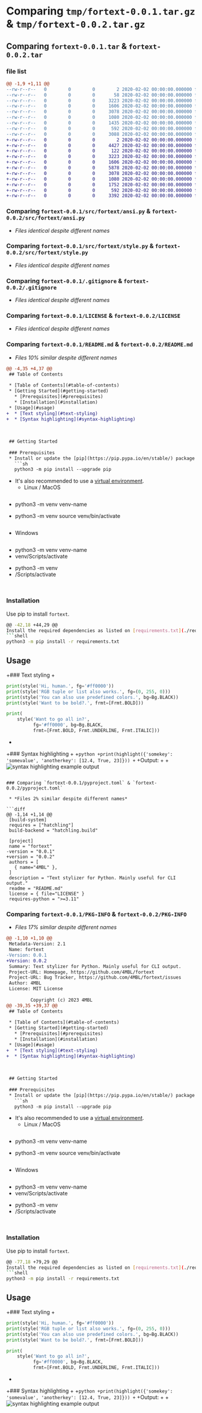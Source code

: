 # Comparing `tmp/fortext-0.0.1.tar.gz` & `tmp/fortext-0.0.2.tar.gz`

## Comparing `fortext-0.0.1.tar` & `fortext-0.0.2.tar`

### file list

```diff
@@ -1,9 +1,11 @@
--rw-r--r--   0        0        0        2 2020-02-02 00:00:00.000000 fortext-0.0.1/requirements.txt
--rw-r--r--   0        0        0       58 2020-02-02 00:00:00.000000 fortext-0.0.1/src/fortext/__init__.py
--rw-r--r--   0        0        0     3223 2020-02-02 00:00:00.000000 fortext-0.0.1/src/fortext/ansi.py
--rw-r--r--   0        0        0     1606 2020-02-02 00:00:00.000000 fortext-0.0.1/src/fortext/style.py
--rw-r--r--   0        0        0     3078 2020-02-02 00:00:00.000000 fortext-0.0.1/.gitignore
--rw-r--r--   0        0        0     1080 2020-02-02 00:00:00.000000 fortext-0.0.1/LICENSE
--rw-r--r--   0        0        0     1435 2020-02-02 00:00:00.000000 fortext-0.0.1/README.md
--rw-r--r--   0        0        0      592 2020-02-02 00:00:00.000000 fortext-0.0.1/pyproject.toml
--rw-r--r--   0        0        0     3088 2020-02-02 00:00:00.000000 fortext-0.0.1/PKG-INFO
+-rw-r--r--   0        0        0        2 2020-02-02 00:00:00.000000 fortext-0.0.2/requirements.txt
+-rw-r--r--   0        0        0     4427 2020-02-02 00:00:00.000000 fortext-0.0.2/img/syntax_highlighting.png
+-rw-r--r--   0        0        0      122 2020-02-02 00:00:00.000000 fortext-0.0.2/src/fortext/__init__.py
+-rw-r--r--   0        0        0     3223 2020-02-02 00:00:00.000000 fortext-0.0.2/src/fortext/ansi.py
+-rw-r--r--   0        0        0     1606 2020-02-02 00:00:00.000000 fortext-0.0.2/src/fortext/style.py
+-rw-r--r--   0        0        0     5878 2020-02-02 00:00:00.000000 fortext-0.0.2/src/fortext/syntax.py
+-rw-r--r--   0        0        0     3078 2020-02-02 00:00:00.000000 fortext-0.0.2/.gitignore
+-rw-r--r--   0        0        0     1080 2020-02-02 00:00:00.000000 fortext-0.0.2/LICENSE
+-rw-r--r--   0        0        0     1752 2020-02-02 00:00:00.000000 fortext-0.0.2/README.md
+-rw-r--r--   0        0        0      592 2020-02-02 00:00:00.000000 fortext-0.0.2/pyproject.toml
+-rw-r--r--   0        0        0     3392 2020-02-02 00:00:00.000000 fortext-0.0.2/PKG-INFO
```

### Comparing `fortext-0.0.1/src/fortext/ansi.py` & `fortext-0.0.2/src/fortext/ansi.py`

 * *Files identical despite different names*

### Comparing `fortext-0.0.1/src/fortext/style.py` & `fortext-0.0.2/src/fortext/style.py`

 * *Files identical despite different names*

### Comparing `fortext-0.0.1/.gitignore` & `fortext-0.0.2/.gitignore`

 * *Files identical despite different names*

### Comparing `fortext-0.0.1/LICENSE` & `fortext-0.0.2/LICENSE`

 * *Files identical despite different names*

### Comparing `fortext-0.0.1/README.md` & `fortext-0.0.2/README.md`

 * *Files 10% similar despite different names*

```diff
@@ -4,35 +4,37 @@
 ## Table of Contents
 
 * [Table of Contents](#table-of-contents)
 * [Getting Started](#getting-started)
   * [Prerequisites](#prerequisites)
   * [Installation](#installation)
 * [Usage](#usage)
+  * [Text styling](#text-styling)
+  * [Syntax highlighting](#syntax-highlighting)
 
 
 
 ## Getting Started
 
 ### Prerequisites
 * Install or update the [pip](https://pip.pypa.io/en/stable/) package manager.
   ```sh
   python3 -m pip install --upgrade pip
   ```
 
 * It's also recommended to use a [virtual environment](https://docs.python.org/3/library/venv.html).
   * Linux / MacOS
     ```bash
-    python3 -m venv venv-name
+    python3 -m venv <venv-name>
     source venv/bin/activate
     ```
   * Windows
     ```bash
-    python3 -m venv venv-name
-    venv/Scripts/activate
+    python3 -m venv <venv-name>
+    <venv-name>/Scripts/activate
     ```
 
 ### Installation
 
 Use pip to install `fortext`.
 
 ```bash
@@ -42,18 +44,29 @@
 Install the required dependencies as listed on [requirements.txt](./requirements.txt).
 ```shell
 python3 -m pip install -r requirements.txt
 ```
 
 ## Usage
 
+### Text styling
+
 ```python
 print(style('Hi, human.', fg='#ff0000'))
 print(style('RGB tuple or list also works.', fg=(0, 255, 0)))
 print(style('You can also use predefined colors.', bg=Bg.BLACK))
 print(style('Want to be bold?.', frmt=[Frmt.BOLD]))
 
 print(
     style('Want to go all in?',
           fg='#ff0000', bg=Bg.BLACK,
           frmt=[Frmt.BOLD, Frmt.UNDERLINE, Frmt.ITALIC]))
 ```
+
+### Syntax highlighting
+
+```python
+print(highlight({'somekey': 'somevalue', 'anotherkey': [12.4, True, 23]}))
+```
+Output:
+
+![syntax highlighting example output](./img/syntax_highlighting.png)
```

### Comparing `fortext-0.0.1/pyproject.toml` & `fortext-0.0.2/pyproject.toml`

 * *Files 2% similar despite different names*

```diff
@@ -1,14 +1,14 @@
 [build-system]
 requires = ["hatchling"]
 build-backend = "hatchling.build"
 
 [project]
 name = "fortext"
-version = "0.0.1"
+version = "0.0.2"
 authors = [
   { name="4MBL" },
 ]
 description = "Text stylizer for Python. Mainly useful for CLI output."
 readme = "README.md"
 license = { file="LICENSE" }
 requires-python = ">=3.11"
```

### Comparing `fortext-0.0.1/PKG-INFO` & `fortext-0.0.2/PKG-INFO`

 * *Files 17% similar despite different names*

```diff
@@ -1,10 +1,10 @@
 Metadata-Version: 2.1
 Name: fortext
-Version: 0.0.1
+Version: 0.0.2
 Summary: Text stylizer for Python. Mainly useful for CLI output.
 Project-URL: Homepage, https://github.com/4MBL/fortext
 Project-URL: Bug Tracker, https://github.com/4MBL/fortext/issues
 Author: 4MBL
 License: MIT License
         
         Copyright (c) 2023 4MBL
@@ -39,35 +39,37 @@
 ## Table of Contents
 
 * [Table of Contents](#table-of-contents)
 * [Getting Started](#getting-started)
   * [Prerequisites](#prerequisites)
   * [Installation](#installation)
 * [Usage](#usage)
+  * [Text styling](#text-styling)
+  * [Syntax highlighting](#syntax-highlighting)
 
 
 
 ## Getting Started
 
 ### Prerequisites
 * Install or update the [pip](https://pip.pypa.io/en/stable/) package manager.
   ```sh
   python3 -m pip install --upgrade pip
   ```
 
 * It's also recommended to use a [virtual environment](https://docs.python.org/3/library/venv.html).
   * Linux / MacOS
     ```bash
-    python3 -m venv venv-name
+    python3 -m venv <venv-name>
     source venv/bin/activate
     ```
   * Windows
     ```bash
-    python3 -m venv venv-name
-    venv/Scripts/activate
+    python3 -m venv <venv-name>
+    <venv-name>/Scripts/activate
     ```
 
 ### Installation
 
 Use pip to install `fortext`.
 
 ```bash
@@ -77,18 +79,29 @@
 Install the required dependencies as listed on [requirements.txt](./requirements.txt).
 ```shell
 python3 -m pip install -r requirements.txt
 ```
 
 ## Usage
 
+### Text styling
+
 ```python
 print(style('Hi, human.', fg='#ff0000'))
 print(style('RGB tuple or list also works.', fg=(0, 255, 0)))
 print(style('You can also use predefined colors.', bg=Bg.BLACK))
 print(style('Want to be bold?.', frmt=[Frmt.BOLD]))
 
 print(
     style('Want to go all in?',
           fg='#ff0000', bg=Bg.BLACK,
           frmt=[Frmt.BOLD, Frmt.UNDERLINE, Frmt.ITALIC]))
 ```
+
+### Syntax highlighting
+
+```python
+print(highlight({'somekey': 'somevalue', 'anotherkey': [12.4, True, 23]}))
+```
+Output:
+
+![syntax highlighting example output](./img/syntax_highlighting.png)
```


